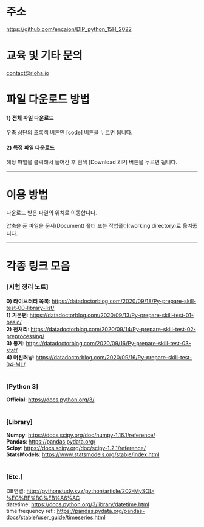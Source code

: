 # 주소
https://github.com/encaion/DIP_python_15H_2022

# 교육 및 기타 문의
contact@rloha.io

# 파일 다운로드 방법
#### 1) 전체 파일 다운로드 
우측 상단의 초록색 버튼인 [code] 버튼을 누르면 됩니다.

#### 2) 특정 파일 다운로드
해당 파일을 클릭해서 들어간 후 흰색 [Download ZIP] 버튼을 누르면 됩니다.


---------
# 이용 방법

다운로드 받은 파일의 위치로 이동합니다.

압축을 푼 파일을 문서(Document) 폴더 또는 작업폴더(working directory)로 옮겨줍니다.

---------
# 각종 링크 모음
### [시험 정리 노트]
<b>0) 라이브러리 목록</b>: https://datadoctorblog.com/2020/09/18/Py-prepare-skill-test-00-library-list/ <br>
<b>1)   기본편</b>: https://datadoctorblog.com/2020/09/13/Py-prepare-skill-test-01-basic/ <br>
<b>2)   전처리</b>: https://datadoctorblog.com/2020/09/14/Py-prepare-skill-test-02-preprocessing/ <br>
<b>3)     통계</b>: https://datadoctorblog.com/2020/09/16/Py-prepare-skill-test-03-stat/ <br>
<b>4) 머신러닝</b>: https://datadoctorblog.com/2020/09/16/Py-prepare-skill-test-04-ML/ <br>
<br>

### [Python 3]
<b>Official</b>: https://docs.python.org/3/ <br>
<br>
### [Library]
<b>Numpy</b>: https://docs.scipy.org/doc/numpy-1.16.1/reference/ <br> 
<b>Pandas</b>: https://pandas.pydata.org/ <br>
<b>Scipy</b>: https://docs.scipy.org/doc/scipy-1.2.1/reference/ <br>
<b>StatsModels</b>: https://www.statsmodels.org/stable/index.html <br>
<br>
### [Etc.]
DB연결: http://pythonstudy.xyz/python/article/202-MySQL-%EC%BF%BC%EB%A6%AC <br>
datetime: https://docs.python.org/3/library/datetime.html <br>
time frequency ref.: https://pandas.pydata.org/pandas-docs/stable/user_guide/timeseries.html <br>

